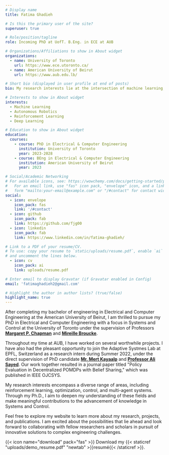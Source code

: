 ```yaml
---
# Display name
title: Fatima Ghadieh

# Is this the primary user of the site?
superuser: true

# Role/position/tagline
role: Incoming PhD at UofT. B.Eng. in ECE at AUB

# Organizations/Affiliations to show in About widget
organizations:
  - name: University of Toronto
    url: https://www.ece.utoronto.ca/
  - name: American University of Beirut
    url: https://www.aub.edu.lb/

# Short bio (displayed in user profile at end of posts)
bio: My research interests lie at the intersection of machine learning, robotics, computer vision, control, optimization, and reinforcement learning.

# Interests to show in About widget
interests:
  - Machine Learning
  - Autonomous Robotics
  - Reinforcement Learning
  - Deep Learning

# Education to show in About widget
education:
  courses:
    - course: PhD in Electrical & Computer Engineering
      institution: University of Toronto
      year: 2023-2028
    - course: BEng in Electrical & Computer Engineering
      institution: American University of Beirut
      year: 2023

# Social/Academic Networking
# For available icons, see: https://wowchemy.com/docs/getting-started/page-builder/#icons
#   For an email link, use "fas" icon pack, "envelope" icon, and a link in the
#   form "mailto:your-email@example.com" or "/#contact" for contact widget.
social:
  - icon: envelope
    icon_pack: fas
    link: '/#contact'
  - icon: github
    icon_pack: fab
    link: https://github.com/fjg00
  - icon: linkedin
    icon_pack: fab
    link: https://www.linkedin.com/in/fatima-ghadieh/

# Link to a PDF of your resume/CV.
# To use: copy your resume to `static/uploads/resume.pdf`, enable `ai` icons in `params.toml`,
# and uncomment the lines below.
  - icon: cv
    icon_pack: ai
    link: uploads/resume.pdf

# Enter email to display Gravatar (if Gravatar enabled in Config)
email: 'fatimaghadieh2@gmail.com'

# Highlight the author in author lists? (true/false)
highlight_name: true
---
```


After completing my bachelor of engineering in Electrical and Computer Engineering at the American University of Beirut, I am thrilled to pursue my PhD in Electrical and Computer Engineering with a focus in Systems and Control at the University of Toronto under the supervision of Professors [**Margaret P. Chapman**]([url](https://www.control.utoronto.ca/~mchapman/)) and [**Mireille Broucke**]([url](https://www.control.utoronto.ca/~broucke/)). 

Throughout my time at AUB, I have worked on several worthwhile projects. I have also had the pleasant opportunity to join the Adaptive Systmes Lab at EPFL, Switzerland as a research intern during Summer 2022, under the direct supervision of PhD candidate [**Mr. Mert Kayaalp**]([url](https://www.researchgate.net/profile/Mert-Kayaalp)) and [**Professor Ali Sayed**]([url](https://asl.epfl.ch/biography/)). Our work together resulted in a journal paper titled "Policy Evaluation in Decentralized POMDPs with Belief Sharing," which was published in IEEE OJCSYS.

My research interests encompass a diverse range of areas, including reinforcement learning, optimization, control, and multi-agent systems. Through my Ph.D., I aim to deepen my understanding of these fields and make meaningful contributions to the advancement of knowledge in Systems and Control.

Feel free to explore my website to learn more about my research, projects, and publications. I am excited about the possibilities that lie ahead and look forward to collaborating with fellow researchers and scholars in pursuit of innovative solutions to complex engineering challenges.

{{< icon name="download" pack="fas" >}} Download my {{< staticref "uploads/demo_resume.pdf" "newtab" >}}resumé{{< /staticref >}}.
